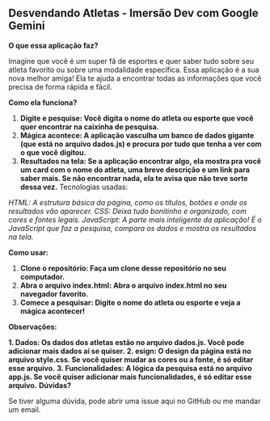 ## Desvendando Atletas - Imersão Dev com Google Gemini 
**O que essa aplicação faz?**

Imagine que você é um super fã de esportes e quer saber tudo sobre seu atleta favorito ou sobre uma modalidade específica. Essa aplicação é a sua nova melhor amiga! Ela te ajuda a encontrar todas as informações que você precisa de forma rápida e fácil.

**Como ela funciona?**

1. **Digite e pesquise: Você digita o nome do atleta ou esporte que você quer encontrar na caixinha de pesquisa.**
2. **Mágica acontece: A aplicação vasculha um banco de dados gigante (que está no arquivo dados.js) e procura por tudo que tenha a ver com o que você digitou.**
3. **Resultados na tela: Se a aplicação encontrar algo, ela mostra pra você um card com o nome do atleta, uma breve descrição e um link para saber mais. Se não encontrar nada, ela te avisa que não teve sorte dessa vez.**
Tecnologias usadas:

*HTML: A estrutura básica da página, como os títulos, botões e onde os resultados vão aparecer.*
*CSS: Deixa tudo bonitinho e organizado, com cores e fontes legais.*
*JavaScript: A parte mais inteligente da aplicação! É o JavaScript que faz a pesquisa, compara os dados e mostra os resultados na tela.*

**Como usar:**

1. **Clone o repositório: Faça um clone desse repositório no seu computador.**
2. **Abra o arquivo index.html: Abra o arquivo index.html no seu navegador favorito.**
3. **Comece a pesquisar: Digite o nome do atleta ou esporte e veja a mágica acontecer!**

**Observações:**

**1. Dados: Os dados dos atletas estão no arquivo dados.js. Você pode adicionar mais dados aí se quiser.**
**2. esign: O design da página está no arquivo style.css. Se você quiser mudar as cores ou a fonte, é só editar esse arquivo.**
**3. Funcionalidades: A lógica da pesquisa está no arquivo app.js. Se você quiser adicionar mais funcionalidades, é só editar esse arquivo.**
**Dúvidas?**

Se tiver alguma dúvida, pode abrir uma issue aqui no GitHub ou me mandar um email.
